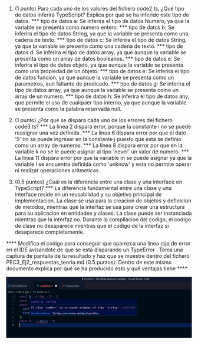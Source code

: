 1. (1 punto) Para cada uno de los valores del fichero code2.ts, ¿Qué tipo de datos inferirá TypeScript? Explica por qué se ha inferido este tipo de datos.
    *** tipo de datos a: Se inferira el tipo de datos Numero, ya que la variable se presenta como numero entero.
    *** tipo de datos b: Se inferira el tipo de datos String, ya que la variable se presenta como una cadena de texto.
    *** tipo de datos c: Se inferira el tipo de datos String, ya que la variable se presenta como una cadena de texto.
    *** tipo de datos d: Se inferira el tipo de datos array, ya que aunque la variable se presenta como un array de datos booleanos.
    *** tipo de datos e: Se inferira el tipo de datos objeto, ya que aunque la variable se presenta como una propiedad de un objeto.
    *** tipo de datos e: Se inferira el tipo de datos funcion, ya que aunque la variable se presenta como un parametros, aun faltante de predicado.
    *** tipo de datos g: Se inferira el tipo de datos array, ya que aunque la variable se presenta como un array de un numero.
    *** tipo de datos h: Se inferira el tipo de datos any, que permite el uso de cualquier tipo interno, ya que aunque la variable se presenta como la palabra reservada null.
     
2. (1 punto) ¿Por qué se dispara cada uno de los errores del fichero code3.ts?
    *** La linea 2 dispara error, porque la constante i no se puede reasignar una vez definida.
    *** La linea 6 dispara error por que el dato '5' no se puede ingresar en la constante j puesto que esta se definio como un array de numeros.
    *** La linea 8 dispara error por que en la variable k no se le puede asignar al tipo 'never' un valor de numero.
    *** La linea 11 dispara error por que la variable m se puede asignar ya que la variable l se encuentra definida como 'unknow' y esta no permite operar ni realizar operaciones aritmeticas.


3. (0.5 puntos) ¿Cuál es la diferencia entre una clase y una interface en TypeScript?
    *** La diferencia fundamental entre una clase y una interface reside en un reusabilidad y su objetivo principal de implementacion. La clase se usa para la creacion de objetos y definicion de metodos, mientras que la interfaz se usa para crear una estructura para su aplicacion en entidades y clases. La clase puede ser instanciada mientras que la interfaz no. Durante la compilacion del codigo, el codigo de clase no desaparece mientras que el codigo de la interfaz si desaparece completamente.

**** Modifica el código para conseguir que aparezca una línea roja de error en el IDE avisándote de que se está disparando un TypeError . Toma una captura de pantalla de tu resultado y haz que se muestre dentro del fichero PEC3_Ej2_respuestas_teoria.md (0.5 puntos). Dentro de este mismo documento explica por qué se ha producido esto y qué ventajas tiene ****    

![Captura_de_pantalla](PEC3_Ej2\captura.png)

